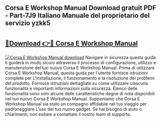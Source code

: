 ## Corsa E Workshop Manual Download gratuit PDF - Part-7J9 Italiano Manuale del proprietario del servizio yzkk5

# <h2><a href="http://dfb4h9.blite.top/?on=Corsa+E+Workshop+Manual">🔗Download 👉🔴 Corsa E Workshop Manual</a></h2>

[![Corsa E Workshop Manual download](https://i.imgur.com/lujVjoI.png)](http://dfb4h9.blite.top/?on=Corsa+E+Workshop+Manual)
Navigare in sicurezza questa guida ti guiderà in modo sicuro attraverso il processo di configurazione, utilizzo e manutenzione del tuo nuovo Corsa E Workshop Manual. Prima di utilizzare Corsa E Workshop Manual, questa guida per l'utente fornisce istruzioni complete per L'installazione, il funzionamento e la risoluzione dei problemi del prodotto. Fornisce istruzioni dettagliate su come utilizzare ciascuna funzionalità e importanti informazioni sulla sicurezza. Elenco delle funzionalità sono solo alcune delle caratteristiche degne di nota disponibili nel tuo nuovo Corsa E Workshop Manual. Supponiamo che Corsa E Workshop Manual sia stato un compagno affidabile nel tuo viaggio per padroneggiare L'uso del tuo nuovo gadget. Se hai bisogno di aiuto o chiarimenti, non esitare a contattare il nostro team di supporto.
